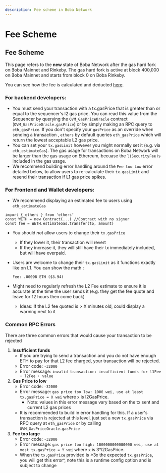 ```yaml
---
description: Fee scheme in Boba Network
---
```


# Fee Scheme

## Fee Scheme

This page refers to the **new** state of Boba Network after the gas hard fork on Boba Mainnet and Rinkeby. The gas hard fork is active at block 400,000 on Boba Mainnet and starts from block 0 on Boba Rinkeby.

You can see how the fee is calculated and deducted [here](004_transaction-fees.md).

### For backend developers: <a href="for-backend-developers" id="for-backend-developers"></a>

* You must send your transaction with a tx.gasPrice that is greater than or equal to the sequencer's l2 gas price. You can read this value from the Sequencer by querying the `OVM_GasPriceOracle` contract (`OVM_GasPriceOracle.gasPrice`) or by simply making an RPC query to `eth_gasPrice`. If you don't specify your `gasPrice` as an override when sending a transaction , `ethers` by default queries `eth_gasPrice` which will return the lowest acceptable L2 gas price.
* You can set your `tx.gasLimit` however you might normally set it (e.g. via `eth_estimateGas`). The gas usage for transactions on Boba Network will be larger than the gas usage on Ethereum, becuase the `l1SecurityFee` is included in the gas usage.
* We recommend building error handling around the `Fee too Low` error detailed below, to allow users to re-calculate their `tx.gasLimit` and resend their transaction if L1 gas price spikes.

### For Frontend and Wallet developers: <a href="for-frontend-and-wallet-developers" id="for-frontend-and-wallet-developers"></a>

* We recommend displaying an estimated fee to users using `eth_estimateGas`

```
import { ethers } from 'ethers'
const WETH = new Contract(...) //Contract with no signer
const fee = WETH.estimateGas.transfer(to, amount)
```

* You should _not_ allow users to change their `tx.gasPrice`
  * If they lower it, their transaction will revert
  * If they increase it, they will still have their tx immediately included, but will have overpaid.

* Users are welcome to change their `tx.gasLimit` as it functions exactly like on L1. You can show the math :

  ```
  Fee: .00098 ETH ($3.94)
  ```

* Might need to regularly refresh the L2 Fee estimate to ensure it is accurate at the time the user sends it (e.g. they get the fee quote and leave for 12 hours then come back)
  * Ideas: If the L2 fee quoted is > X minutes old, could display a warning next to it

### Common RPC Errors <a href="common-rpc-errors" id="common-rpc-errors"></a>

There are three common errors that would cause your transaction to be rejected

1. **Insufficient funds**
   * If you are trying to send a transaction and you do not have enough ETH to pay for that L2 fee charged, your transaction will be rejected.
   * Error code: `-32000`
   * Error message: `invalid transaction: insufficient funds for l1Fee + l2Fee + value`
2. **Gas Price to low**
   * Error code: `-32000`
   * Error message: `gas price too low: 1000 wei, use at least tx.gasPrice = X wei` where `x` is l2GasPrice.
     * Note: values in this error message vary based on the tx sent and current L2 gas prices
   * It is recommended to build in error handling for this. If a user's transaction is rejected at this level, just set a new `tx.gasPrice` via RPC query at `eth_gasPrice` or by calling `OVM_GasPriceOracle.gasPrice`
3. **Fee too large**
   * Error code: `-32000`
   * Error message: `gas price too high: 1000000000000000 wei, use at most tx.gasPrice = Y wei` where `x` is 3\*l2GasPrice.
   * When the `tx.gasPrice` provided is ≥3x the expected `tx.gasPrice`, you will get this error^, note this is a runtime config option and is subject to change
